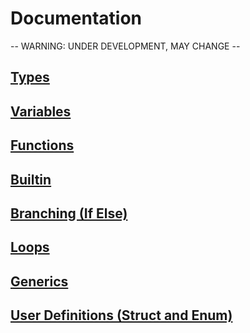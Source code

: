 # Documentation
-- WARNING: UNDER DEVELOPMENT, MAY CHANGE --

## <a href="./Types.md">Types</a>
## <a href="./Variables.md">Variables</a>
## <a href="./Functions.md">Functions</a>
## <a href="./Builtin.md">Builtin</a>
## <a href="./Branching.md">Branching (If Else)</a>
## <a href="./Loops.md">Loops</a>
## <a href="./Generics.md">Generics</a>
## <a href="./UserDef.md">User Definitions (Struct and Enum)</a>
